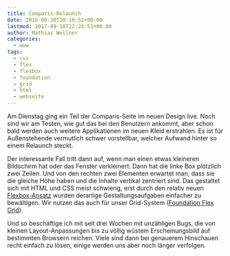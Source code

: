```yaml
---
title: Comparis-Relaunch
date: 2016-06-30T20:10:52+00:00
lastmod: 2017-09-18T22:28:53+00:00
author: Mathias Wellner
categories:
  - www
tags:
  - css
  - flex
  - flexbox
  - foundation
  - grid
  - html
  - webseite
---
```

Am Dienstag ging ein Teil der Comparis-Seite im neuen Design live. Noch sind wir am Testen, wie gut das bei den Benutzern ankommt, aber schon bald werden 
auch weitere Applikationen im neuen Kleid erstrahlen. Es ist für Außenstehende vermutlich schwer vorstellbar, welcher Aufwand hinter so einem Relaunch steckt. 

Der interessante Fall tritt dann auf, wenn man einen etwas kleineren Bildschirm hat oder das Fenster verkleinert. Dann hat die linke Box plötzlich zwei Zeilen. 
Und von den rechten zwei Elementen erwartet man, dass sie die gleiche Höhe haben und die Inhalte vertikal zentriert sind. Das gestaltet sich mit HTML und CSS 
meist schwierig, erst durch den relativ neuen 
<a href="https://developer.mozilla.org/de/docs/Web/CSS/CSS_Flexible_Box_Layout/Using_CSS_flexible_boxes" title="Using CSS flexible boxes" target="_blank">Flexbox-Ansatz</a> 
wurden derartige Gestaltungsaufgaben einfacher zu bewältigen. Wir nutzen das auch für unser Grid-System 
(<a href="http://foundation.zurb.com/sites/docs/flex-grid.html" title="Foundation Flex Grid" target="_blank">Foundation Flex Grid</a>). 

Und so beschäftige ich mit seit drei Wochen mit unzähligen Bugs, die von kleinen Layout-Anpassungen bis zu völlig wüstem Erscheinungsbild auf bestimmten 
Browsern reichen. Viele sind dann bei genauerem Hinschauen recht einfach zu lösen, einige werden uns aber noch länger verfolgen.